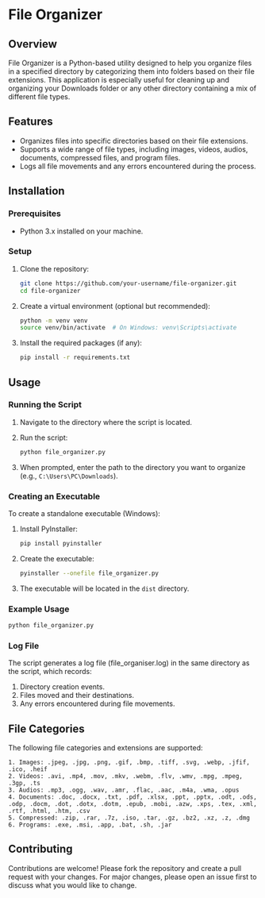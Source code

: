# File Organizer

## Overview

File Organizer is a Python-based utility designed to help you organize files in a specified directory by categorizing them into folders based on their file extensions. This application is especially useful for cleaning up and organizing your Downloads folder or any other directory containing a mix of different file types.

## Features

- Organizes files into specific directories based on their file extensions.
- Supports a wide range of file types, including images, videos, audios, documents, compressed files, and program files.
- Logs all file movements and any errors encountered during the process.

## Installation

### Prerequisites

- Python 3.x installed on your machine.

### Setup

1. Clone the repository:
    ```bash
    git clone https://github.com/your-username/file-organizer.git
    cd file-organizer
    ```

2. Create a virtual environment (optional but recommended):
    ```bash
    python -m venv venv
    source venv/bin/activate  # On Windows: venv\Scripts\activate
    ```

3. Install the required packages (if any):
    ```bash
    pip install -r requirements.txt
    ```

## Usage

### Running the Script

1. Navigate to the directory where the script is located.
2. Run the script:
    ```bash
    python file_organizer.py
    ```

3. When prompted, enter the path to the directory you want to organize (e.g., `C:\Users\PC\Downloads`).

### Creating an Executable

To create a standalone executable (Windows):

1. Install PyInstaller:
    ```bash
    pip install pyinstaller
    ```

2. Create the executable:
    ```bash
    pyinstaller --onefile file_organizer.py
    ```

3. The executable will be located in the `dist` directory.

### Example Usage

```bash
python file_organizer.py 
```
### Log File
The script generates a log file (file_organiser.log) in the same directory as the script, which records:

1. Directory creation events.
2. Files moved and their destinations.
3. Any errors encountered during file movements.

## File Categories
The following file categories and extensions are supported:
```
1. Images: .jpeg, .jpg, .png, .gif, .bmp, .tiff, .svg, .webp, .jfif, .ico, .heif
2. Videos: .avi, .mp4, .mov, .mkv, .webm, .flv, .wmv, .mpg, .mpeg, .3gp, .ts
3. Audios: .mp3, .ogg, .wav, .amr, .flac, .aac, .m4a, .wma, .opus
4. Documents: .doc, .docx, .txt, .pdf, .xlsx, .ppt, .pptx, .odt, .ods, .odp, .docm, .dot, .dotx, .dotm, .epub, .mobi, .azw, .xps, .tex, .xml, .rtf, .html, .htm, .csv
5. Compressed: .zip, .rar, .7z, .iso, .tar, .gz, .bz2, .xz, .z, .dmg
6. Programs: .exe, .msi, .app, .bat, .sh, .jar
```

## Contributing
Contributions are welcome! Please fork the repository and create a pull request with your changes. For major changes, please open an issue first to discuss what you would like to change.


